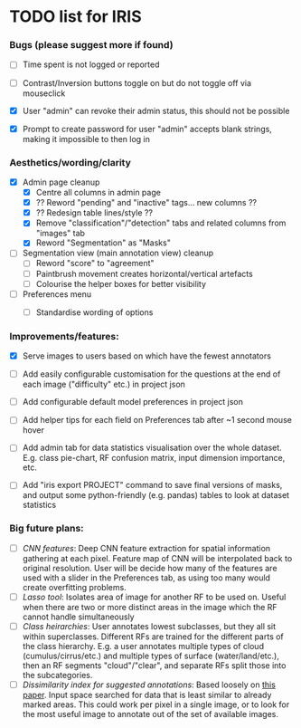 # TODO list for IRIS

### Bugs (please suggest more if found)

- [ ] Time spent is not logged or reported
- [ ] Contrast/Inversion buttons toggle on but do not toggle off via mouseclick
- [x] User "admin" can revoke their admin status, this should not be possible
- [x] Prompt to create password for user "admin" accepts blank strings, making it impossible to then log in


### Aesthetics/wording/clarity

- [x] Admin page cleanup
  - [x] Centre all columns in admin page
  - [x] ?? Reword "pending" and "inactive" tags... new columns ??
  - [x] ?? Redesign table lines/style ??
  - [x] Remove "classification"/"detection" tabs and related columns from "images" tab
  - [x] Reword "Segmentation" as "Masks"
- [ ] Segmentation view (main annotation view) cleanup
  - [ ] Reword "score" to "agreement"
  - [ ] Paintbrush movement creates horizontal/vertical artefacts
  - [ ] Colourise the helper boxes for better visibility
- [ ] Preferences menu
  - [ ] Standardise wording of options


### Improvements/features:

- [x] Serve images to users based on which have the fewest annotators
- [ ] Add easily configurable customisation for the questions at the end of each image ("difficulty" etc.) in project json
- [ ] Add configurable default model preferences in project json
- [ ] Add helper tips for each field on Preferences tab after ~1 second mouse hover
- [ ] Add admin tab for data statistics visualisation over the whole dataset. E.g. class pie-chart, RF confusion matrix, input dimension importance, etc.
- [ ] Add "iris export <options> PROJECT" command to save final versions of masks, and output some python-friendly (e.g. pandas) tables to look at dataset statistics


### Big future plans:

- [ ] *CNN features*: Deep CNN feature extraction for spatial information gathering at each pixel. Feature map of CNN will be interpolated back to original resolution. User will be decide how many of the features are used with a slider in the Preferences tab, as using too many would create overfitting problems.
- [ ] *Lasso tool*: Isolates area of image for another RF to be used on. Useful when there are two or more distinct areas in the image which the RF cannot handle simultaneously
- [ ] *Class heirarchies*: User annotates lowest subclasses, but they all sit within superclasses. Different RFs are trained for the different parts of the class hierarchy. E.g. a user annotates multiple types of cloud (cumulus/cirrus/etc.) and multiple types of surface (water/land/etc.), then an RF segments "cloud"/"clear", and separate RFs split those into the subcategories.
- [ ] *Dissimilarity index for suggested annotations*: Based loosely on [this paper](https://besjournals.onlinelibrary.wiley.com/doi/full/10.1111/2041-210X.13650). Input space searched for data that is least similar to already marked areas. This could work per pixel in a single image, or to look for the most useful image to annotate out of the set of available images.
